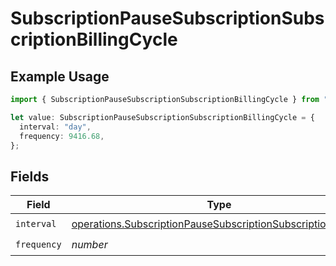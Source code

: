 # SubscriptionPauseSubscriptionSubscriptionBillingCycle

## Example Usage

```typescript
import { SubscriptionPauseSubscriptionSubscriptionBillingCycle } from "jani-payments/models/operations";

let value: SubscriptionPauseSubscriptionSubscriptionBillingCycle = {
  interval: "day",
  frequency: 9416.68,
};
```

## Fields

| Field                                                                                                                                        | Type                                                                                                                                         | Required                                                                                                                                     | Description                                                                                                                                  |
| -------------------------------------------------------------------------------------------------------------------------------------------- | -------------------------------------------------------------------------------------------------------------------------------------------- | -------------------------------------------------------------------------------------------------------------------------------------------- | -------------------------------------------------------------------------------------------------------------------------------------------- |
| `interval`                                                                                                                                   | [operations.SubscriptionPauseSubscriptionSubscriptionInterval](../../models/operations/subscriptionpausesubscriptionsubscriptioninterval.md) | :heavy_check_mark:                                                                                                                           | N/A                                                                                                                                          |
| `frequency`                                                                                                                                  | *number*                                                                                                                                     | :heavy_check_mark:                                                                                                                           | N/A                                                                                                                                          |